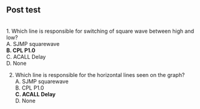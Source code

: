 ## Post test
<br>
1. Which line is responsible for switching of square wave between high and low?<br>
A. SJMP squarewave<br>
<b>B. CPL P1.0</b><br>
C. ACALL Delay<br>
D. None<br>

2. Which line is responsible for the horizontal lines seen on the graph?<br>
A. SJMP squarewave<br>
B. CPL P1.0<br>
<b>C. ACALL Delay</b><br>
D. None<br>


